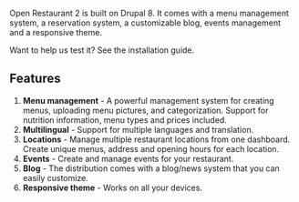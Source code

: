 Open Restaurant 2 is built on Drupal 8. It comes with a menu management system, a reservation system, a customizable blog, events management and a responsive theme.

Want to help us test it? See the installation guide.

## Features

1. **Menu management** - A powerful management system for creating menus, uploading menu pictures, and categorization. Support for nutrition information, menu types and prices included.
2. **Multilingual** - Support for multiple languages and translation.
3. **Locations** - Manage multiple restaurant locations from one dashboard. Create unique menus, address and opening hours for each location.
4. **Events** - Create and manage events for your restaurant.
5. **Blog** - The distribution comes with a blog/news system that you can easily customize.
6. **Responsive theme** - Works on all your devices.

